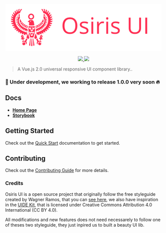 <p align="center">
  <img src="osiris.svg">
</p>

<p align="center">
  <a href="https://travis-ci.org/osiris-ui/osiris">
    <img src="https://travis-ci.org/orisis-ui/osiris.svg?branch=master">
  </a>
  <a href="https://npmjs.com/package/@osiris-ui/osiris">
    <img src="https://img.shields.io/npm/v/@osiris-ui/osiris.svg?colorB=0099f9">
  </a>
</p>

> A Vue.js 2.0 universal responsive UI component library..

### 🚧 Under development, we working to release 1.0.0 very soon :fire:

## Docs

* [**Home Page**](https://osiris-ui.github.com/osiris/)
* [**Storybook**](https://atlas-storybook.cotabox.com.br/)

## Getting Started

Check out the [Quick Start](#quick-start) documentation to get started.

## Contributing

Check out the [Contributing Guide](CONTRIBUTING.md) for more details.

### Credits

Osiris UI is a open source project that originally follow the free styleguide created by Wagner Ramos, that you can [see here](https://dribbble.com/shots/4828637--Osiris-UI-Kit-Free-Sketch-Resource), we also have inspiration in the [UIDE Kit](https://dribbble.com/shots/3366725-UIDE-Kit-Style-Guide-Template-FREEBIE), that is licensed under Creative Commons Attribution 4.0 International (CC BY 4.0).

All modifications and new features does not need necessarely to follow one of theses two styleguide, they just inpired us to built a beauty UI lib.
